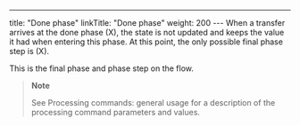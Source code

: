 ---
title: "Done phase"
linkTitle: "Done phase"
weight: 200
--- When a transfer arrives at the done phase (X), the state is not updated and keeps the value it had when entering this phase. At this point, the only possible final phase step is (X).

This is the final phase and phase step on the flow.

> **Note**
>
> See Processing commands: general usage for a description of the processing command parameters and values.
